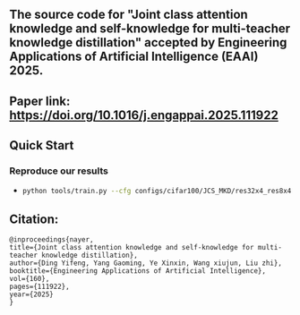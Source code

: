 ## The source code for "Joint class attention knowledge and self-knowledge for multi-teacher knowledge distillation" accepted by Engineering Applications of Artificial Intelligence (EAAI) 2025.
## Paper link: https://doi.org/10.1016/j.engappai.2025.111922

## Quick Start

### Reproduce our results
* 
    ```bash
    python tools/train.py --cfg configs/cifar100/JCS_MKD/res32x4_res8x4.yaml
    ```

## Citation:
  ```
@inproceedings{nayer,
  title={Joint class attention knowledge and self-knowledge for multi-teacher knowledge distillation},
  author={Ding Yifeng, Yang Gaoming, Ye Xinxin, Wang xiujun, Liu zhi},
  booktitle={Engineering Applications of Artificial Intelligence},
  vol={160},
  pages={111922},
  year={2025}
}
  ```
